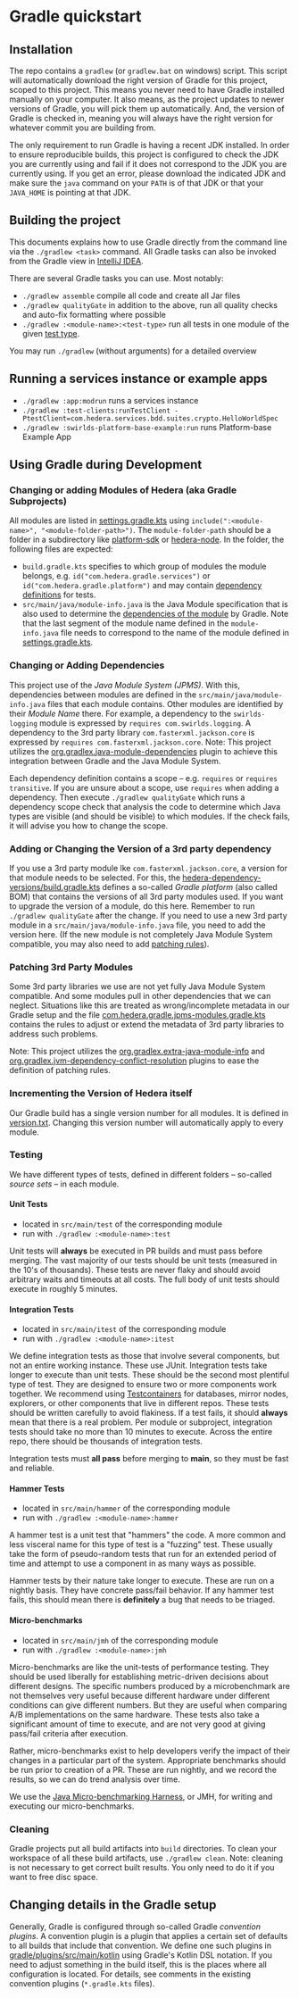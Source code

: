# Gradle quickstart

## Installation

The repo contains a `gradlew` (or `gradlew.bat` on windows) script. This script will automatically
download the right version of Gradle for this project, scoped to this project. This means you never
need to have Gradle installed manually on your computer. It also means, as the project updates to
newer versions of Gradle, you will pick them up automatically. And, the version of Gradle is checked
in, meaning you will always have the right version for whatever commit you are building from.

The only requirement to run Gradle is having a recent JDK installed. In order to ensure reproducible
builds, this project is configured to check the JDK you are currently using and fail if it does not
correspond to the JDK you are currently using. If you get an error, please download the indicated
JDK and make sure the `java` command on your `PATH` is of that JDK or that your `JAVA_HOME` is
pointing at that JDK.

## Building the project

This documents explains how to use Gradle directly from the command line via the `./gradlew <task>`
command. All Gradle tasks can also be invoked from the Gradle view in
[IntelliJ IDEA](intellij-quickstart.md).

There are several Gradle tasks you can use. Most notably:

- `./gradlew assemble` compile all code and create all Jar files
- `./gradlew qualityGate` in addition to the above, run all quality checks and auto-fix formatting
  where possible
- `./gradlew :<module-name>:<test-type>` run all tests in one module of the given
  [test type](#Testing).

You may run `./gradlew` (without arguments) for a detailed overview

## Running a services instance or example apps

- `./gradlew :app:modrun` runs a services instance
- `./gradlew :test-clients:runTestClient -PtestClient=com.hedera.services.bdd.suites.crypto.HelloWorldSpec`
- `./gradlew :swirlds-platform-base-example:run` runs Platform-base Example App

## Using Gradle during Development

### Changing or adding Modules of Hedera (aka Gradle Subprojects)

All modules are listed in [settings.gradle.kts](../settings.gradle.kts) using
`include(":<module-name>", "<module-folder-path>")`. The `module-folder-path` should be a folder in
a subdirectory like [platform-sdk](../platform-sdk) or [hedera-node](../hedera-node). In the folder,
the following files are expected:

- `build.gradle.kts` specifies to which group of modules the module belongs, e.g.
  `id("com.hedera.gradle.services")` or `id("com.hedera.gradle.platform")` and may contain
  [dependency definitions](#changing-or-adding-dependencies) for tests.
- `src/main/java/module-info.java` is the Java Module specification that is also used to determine
  the [dependencies of the module](#changing-or-adding-dependencies) by Gradle. Note that the last
  segment of the module name defined in the `module-info.java` file needs to correspond to the
  name of the module defined in [settings.gradle.kts](../settings.gradle.kts).

### Changing or Adding Dependencies

This project use of the _Java Module System (JPMS)_. With this, dependencies between modules are
defined in the `src/main/java/module-info.java` files that each module contains. Other modules are
identified by their _Module Name_ there. For example, a dependency to the `swirlds-logging` module
is expressed by `requires com.swirlds.logging`. A dependency to the 3rd party library
`com.fasterxml.jackson.core` is expressed by `requires com.fasterxml.jackson.core`. Note: This
project utilizes the
[org.gradlex.java-module-dependencies](https://github.com/gradlex-org/java-module-dependencies)
plugin to achieve this integration between Gradle and the Java Module System.

Each dependency definition contains a scope – e.g. `requires` or `requires transitive`. If you are
unsure about a scope, use `requires` when adding a dependency. Then execute `./gradlew qualityGate`
which runs a dependency scope check that analysis the code to determine which Java types are visible
(and should be visible) to which modules. If the check fails, it will advise you how to change the
scope.

### Adding or Changing the Version of a 3rd party dependency

If you use a 3rd party module lke `com.fasterxml.jackson.core`, a version for that module needs to
be selected. For this, the
[hedera-dependency-versions/build.gradle.kts](../hedera-dependency-versions/build.gradle.kts)
defines a so-called _Gradle platform_ (also called BOM) that contains the versions of all 3rd party
modules used. If you want to upgrade the version of a module, do this here. Remember to run
`./gradlew qualityGate` after the change. If you need to use a new 3rd party module in a
`src/main/java/module-info.java` file, you need to add the version here. (If the new module is not
completely Java Module System compatible, you may also need to add
[patching rules](#patching-3rd-party-modules)).

### Patching 3rd Party Modules

Some 3rd party libraries we use are not yet fully Java Module System compatible. And some modules
pull in other dependencies that we can neglect. Situations like this are treated as wrong/incomplete
metadata in our Gradle setup and the file
[com.hedera.gradle.jpms-modules.gradle.kts](../gradle/plugins/src/main/kotlin/com.hedera.gradle.jpms-modules.gradle.kts)
contains the rules to adjust or extend the metadata of 3rd party libraries to address such problems.

Note: This project utilizes the
[org.gradlex.extra-java-module-info](https://github.com/gradlex-org/extra-java-module-info) and
[org.gradlex.jvm-dependency-conflict-resolution](https://gradlex.org/jvm-dependency-conflict-resolution/#resolution-plugin)
plugins to ease the definition of patching rules.

### Incrementing the Version of Hedera itself

Our Gradle build has a single version number for all modules. It is defined in
[version.txt](../version.txt). Changing this version number will automatically apply to every
module.

### Testing

We have different types of tests, defined in different folders – so-called _source sets_ – in each
module.

#### Unit Tests

- located in `src/main/test` of the corresponding module
- run with `./gradlew :<module-name>:test`

Unit tests will **always** be executed in PR builds and must pass before merging. The vast majority
of our tests should be unit tests (measured in the 10's of thousands). These tests are never flaky
and should avoid arbitrary waits and timeouts at all costs. The full body of unit tests should
execute in roughly 5 minutes.

#### Integration Tests

- located in `src/main/itest` of the corresponding module
- run with `./gradlew :<module-name>:itest`

We define integration tests as those that involve several components, but not an entire working
instance. These use JUnit. Integration tests take longer to execute than unit tests. These should be
the second most plentiful type of test. They are designed to ensure two or more components work
together. We recommend using [Testcontainers](https://www.testcontainers.org/) for databases, mirror
nodes, explorers, or other components that live in different repos. These tests should be written
carefully to avoid flakiness. If a test fails, it should **always** mean that there is a real
problem. Per module or subproject, integration tests should take no more than 10 minutes to execute.
Across the entire repo, there should be thousands of integration tests.

Integration tests must **all pass** before merging to **main**, so they must be fast and reliable.

#### Hammer Tests

- located in `src/main/hammer` of the corresponding module
- run with `./gradlew :<module-name>:hammer`

A hammer test is a unit test that "hammers" the code. A more common and less visceral name for this
type of test is a "fuzzing" test. These usually take the form of pseudo-random tests that run for an
extended period of time and attempt to use a component in as many ways as possible.

Hammer tests by their nature take longer to execute. These are run on a nightly basis. They have
concrete pass/fail behavior. If any hammer test fails, this should mean there is **definitely** a
bug that needs to be triaged.

#### Micro-benchmarks

- located in `src/main/jmh` of the corresponding module
- run with `./gradlew :<module-name>:jmh`

Micro-benchmarks are like the unit-tests of performance testing. They should be used liberally for
establishing metric-driven decisions about different designs. The specific numbers produced by a
microbenchmark are not themselves very useful because different hardware under different conditions
can give different numbers. But they are useful when comparing A/B implementations on the same
hardware. These tests also take a significant amount of time to execute, and are not very good at
giving pass/fail criteria after execution.

Rather, micro-benchmarks exist to help developers verify the impact of their changes in a particular
part of the system. Appropriate benchmarks should be run prior to creation of a PR. These are run
nightly, and we record the results, so we can do trend analysis over time.

We use the [Java Micro-benchmarking Harness](https://github.com/openjdk/jmh), or JMH, for writing
and executing our micro-benchmarks.

### Cleaning

Gradle projects put all build artifacts into `build` directories. To clean your workspace of all
these build artifacts, use `./gradlew clean`. Note: cleaning is not necessary to get correct built
results. You only need to do it if you want to free disc space.

## Changing details in the Gradle setup

Generally, Gradle is configured through so-called Gradle _convention plugins_. A convention plugin
is a plugin that applies a certain set of defaults to all builds that include that convention. We
define one such plugins in [gradle/plugins/src/main/kotlin](../gradle/plugins/src/main/kotlin) using
Gradle's Kotlin DSL notation. If you need to adjust something in the build itself, this is the
places where all configuration is located. For details, see comments in the existing convention
plugins (`*.gradle.kts` files).
